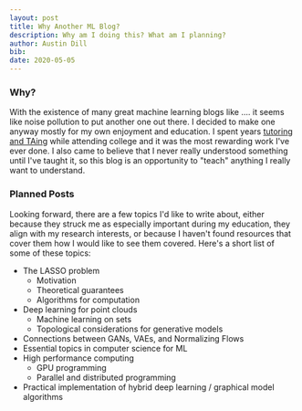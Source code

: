 ```yaml
---
layout: post
title: Why Another ML Blog?
description: Why am I doing this? What am I planning?
author: Austin Dill
bib: 
date: 2020-05-05
---
```


### Why?

With the existence of many great machine learning blogs like .... it seems like noise pollution to put another one out there. I decided to make one anyway mostly for my own enjoyment and education. I spent years [tutoring and TAing](/teaching) while attending college and it was the most rewarding work I've ever done. I also came to believe that I never really understood something until I've taught it, so this blog is an opportunity to "teach" anything I really want to understand.

### Planned Posts

Looking forward, there are a few topics I'd like to write about, either because they struck me as especially important during my education, they align with my research interests, or because I haven't found resources that cover them how I would like to see them covered. Here's a short list of some of these topics:

- The LASSO problem
    - Motivation
    - Theoretical guarantees
    - Algorithms for computation
- Deep learning for point clouds
    - Machine learning on sets
    - Topological considerations for generative models
- Connections between GANs, VAEs, and Normalizing Flows
- Essential topics in computer science for ML
- High performance computing
    - GPU programming
    - Parallel and distributed programming
- Practical implementation of hybrid deep learning / graphical model algorithms




